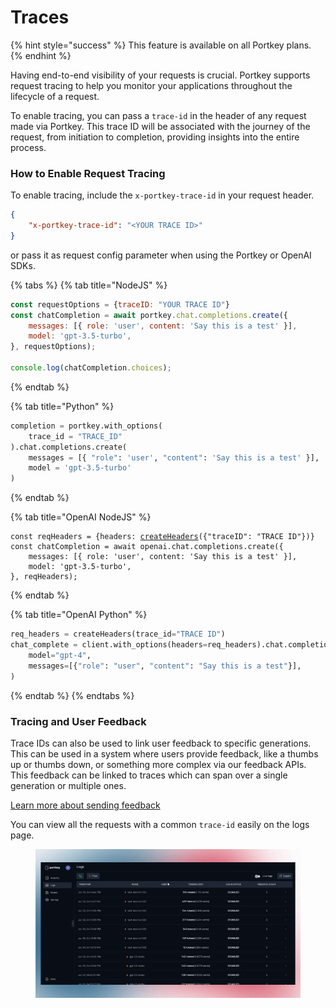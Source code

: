 # Traces

{% hint style="success" %}
This feature is available on all Portkey plans.
{% endhint %}

Having end-to-end visibility of your requests is crucial. Portkey supports request tracing to help you monitor your applications throughout the lifecycle of a request.

To enable tracing, you can pass a `trace-id` in the header of any request made via Portkey. This trace ID will be associated with the journey of the request, from initiation to completion, providing insights into the entire process.

### How to Enable Request Tracing

To enable tracing, include the `x-portkey-trace-id` in your request header.

```json
{
    "x-portkey-trace-id": "<YOUR TRACE ID>"
}
```

or pass it as request config parameter when using the Portkey or OpenAI SDKs.

{% tabs %}
{% tab title="NodeJS" %}
```javascript
const requestOptions = {traceID: "YOUR TRACE ID"}
const chatCompletion = await portkey.chat.completions.create({
    messages: [{ role: 'user', content: 'Say this is a test' }],
    model: 'gpt-3.5-turbo',
}, requestOptions);

console.log(chatCompletion.choices);
```
{% endtab %}

{% tab title="Python" %}
```python
completion = portkey.with_options(
    trace_id = "TRACE_ID"
).chat.completions.create(
    messages = [{ "role": 'user', "content": 'Say this is a test' }],
    model = 'gpt-3.5-turbo'
)
```
{% endtab %}

{% tab title="OpenAI NodeJS" %}
<pre class="language-javascript"><code class="lang-javascript">const reqHeaders = {headers: <a data-footnote-ref href="#user-content-fn-1">createHeaders</a>({"traceID": "TRACE ID"})}
const chatCompletion = await openai.chat.completions.create({
    messages: [{ role: 'user', content: 'Say this is a test' }],
    model: 'gpt-3.5-turbo',
}, reqHeaders);
</code></pre>
{% endtab %}

{% tab title="OpenAI Python" %}
```python
req_headers = createHeaders(trace_id="TRACE ID")
chat_complete = client.with_options(headers=req_headers).chat.completions.create(
    model="gpt-4",
    messages=[{"role": "user", "content": "Say this is a test"}],
)
```
{% endtab %}
{% endtabs %}

### Tracing and User Feedback

Trace IDs can also be used to link user feedback to specific generations. This can be used in a system where users provide feedback, like a thumbs up or thumbs down, or something more complex via our feedback APIs. This feedback can be linked to traces which can span over a single generation or multiple ones.

[Learn more about sending feedback](feedback.md)

You can view all the requests with a common `trace-id` easily on the logs page.

<figure><img src="../../.gitbook/assets/image (18).png" alt=""><figcaption></figcaption></figure>

[^1]: Imported from the Portkey SDK
